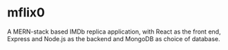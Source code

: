 # mflix0
A MERN-stack based IMDb replica application, with React as the front end, Express and Node.js as the backend and MongoDB as choice of database.
